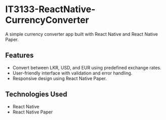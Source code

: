 # IT3133-ReactNative-CurrencyConverter
A simple currency converter app built with React Native and React Native Paper.

## Features
- Convert between LKR, USD, and EUR using predefined exchange rates.
- User-friendly interface with validation and error handling.
- Responsive design using React Native Paper.

## Technologies Used
- React Native
- React Native Paper
